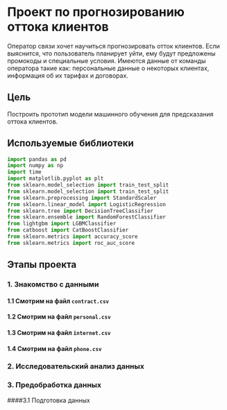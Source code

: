# Проект по прогнозированию оттока клиентов

Оператор связи хочет научиться прогнозировать отток клиентов. Если выяснится, что пользователь планирует уйти, ему будут предложены промокоды и специальные условия.
Имеются данные от команды оператора такие как: персональные данные о некоторых клиентах, информация об их тарифах и договорах.

## Цель

Построить прототип модели машинного обучения для предсказания оттока клиентов.

## Используемые библиотеки

```python
import pandas as pd
import numpy as np
import time
import matplotlib.pyplot as plt
from sklearn.model_selection import train_test_split
from sklearn.model_selection import train_test_split
from sklearn.preprocessing import StandardScaler
from sklearn.linear_model import LogisticRegression
from sklearn.tree import DecisionTreeClassifier
from sklearn.ensemble import RandomForestClassifier
from lightgbm import LGBMClassifier
from catboost import CatBoostClassifier
from sklearn.metrics import accuracy_score
from sklearn.metrics import roc_auc_score
```

## Этапы проекта

### 1. Знакомство с данными
#### 1.1 Смотрим на файл `contract.csv`
#### 1.2 Смотрим на файл `personal.csv`
#### 1.3 Смотрим на файл `internet.csv`
#### 1.4 Смотрим на файл `phone.csv`

### 2. Исследовательский анализ данных
### 3. Предобработка данных
####3.1 Подготовка данных